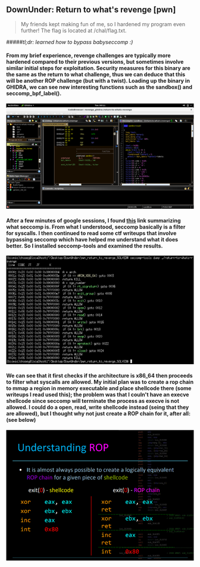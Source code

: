 ## DownUnder: Return to what's revenge [pwn]
> My friends kept making fun of me, so I hardened my program even further! The flag is located at /chal/flag.txt.

#####*tl;dr: learned how to bypass babyseccomp :)*
#### From my brief experience, revenge challenges are typically more hardened compared to their previous versions, but sometimes involve similar initial steps for exploitation. Security measures for this binary are the same as the return to what challenge, thus we can deduce that this will be another ROP challenge (but with a twist). Loading up the binary in GHIDRA, we can see new interesting functions such as the sandbox() and seccomp_bpf_label(). 
![](ghidra_3.png)

#### After a few minutes of google sessions, I found [this](https://www.kernel.org/doc/html/v4.16/userspace-api/seccomp_filter.html) link summarizing what seccomp is. From what I understood, seccomp basically is a filter for syscalls. I then continued to read some ctf writeups that involve bypassing seccomp which have helped me understand what it does better. So I installed seccomp-tools and examined the results.
![](seccomp_res.png)

#### We can see that it first checks if the architecture is x86_64 then proceeds to filter what syscalls are allowed. My initial plan was to create a rop chain to mmap a region in memory executable and place shellcode there (some writeups I read used this); the problem was that I couln't have an execve shellcode since seccomp will terminate the process as execve is not allowed. I could do a open, read, write shellcode instead (seing that they are allowed), but I thought why not just create a ROP chain for it, after all: (see below)
![](lecture.png)
